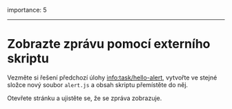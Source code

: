 importance: 5

---

# Zobrazte zprávu pomocí externího skriptu

Vezměte si řešení předchozí úlohy <info:task/hello-alert>, vytvořte ve stejné složce nový soubor `alert.js` a obsah skriptu přemístěte do něj.

Otevřete stránku a ujistěte se, že se zpráva zobrazuje.
